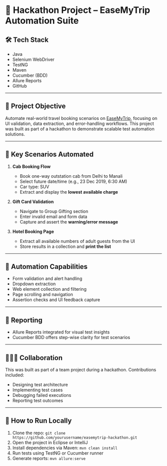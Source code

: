 # 📘 Hackathon Project – EaseMyTrip Automation Suite

## 🛠️ Tech Stack
- Java  
- Selenium WebDriver  
- TestNG  
- Maven  
- Cucumber (BDD)  
- Allure Reports  
- GitHub  

---

## 🎯 Project Objective

Automate real-world travel booking scenarios on [EaseMyTrip](https://www.easemytrip.com), focusing on UI validation, data extraction, and error-handling workflows. This project was built as part of a hackathon to demonstrate scalable test automation solutions.

---

## 🚗 Key Scenarios Automated

1. **Cab Booking Flow**
   - Book one-way outstation cab from Delhi to Manali  
   - Select future date/time (e.g., 23 Dec 2019, 6:30 AM)  
   - Car type: SUV  
   - Extract and display the **lowest available charge**

2. **Gift Card Validation**
   - Navigate to Group Gifting section  
   - Enter invalid email and form data  
   - Capture and assert the **warning/error message**

3. **Hotel Booking Page**
   - Extract all available numbers of adult guests from the UI  
   - Store results in a collection and **print the list**

---

## 🧪 Automation Capabilities

- Form validation and alert handling  
- Dropdown extraction  
- Web element collection and filtering  
- Page scrolling and navigation  
- Assertion checks and UI feedback capture  

---

## 📸 Reporting

- Allure Reports integrated for visual test insights  
- Cucumber BDD offers step-wise clarity for test scenarios  

---

## 🧑‍🤝‍🧑 Collaboration

This was built as part of a team project during a hackathon. Contributions included:
- Designing test architecture  
- Implementing test cases  
- Debugging failed executions  
- Reporting test outcomes  

---

## 🚀 How to Run Locally

1. Clone the repo: `git clone https://github.com/yourusername/easemytrip-hackathon.git`  
2. Open the project in Eclipse or IntelliJ  
3. Install dependencies via Maven: `mvn clean install`  
4. Run tests using TestNG or Cucumber runner  
5. Generate reports: `mvn allure:serve`  
